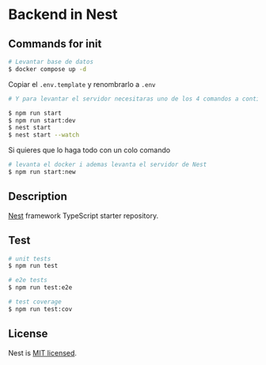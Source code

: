 # Backend in Nest

## Commands for init

```bash
# Levantar base de datos
$ docker compose up -d
```

Copiar el ```.env.template``` y renombrarlo a ```.env```

```bash
# Y para levantar el servidor necesitaras uno de los 4 comandos a continuacion

$ npm run start
$ npm run start:dev
$ nest start
$ nest start --watch
```
Si quieres que lo haga todo con un colo comando
```bash
# levanta el docker i ademas levanta el servidor de Nest
$ npm run start:new
```

## Description

[Nest](https://github.com/nestjs/nest) framework TypeScript starter repository.

## Test

```bash
# unit tests
$ npm run test

# e2e tests
$ npm run test:e2e

# test coverage
$ npm run test:cov
```

## License

Nest is [MIT licensed](LICENSE).
